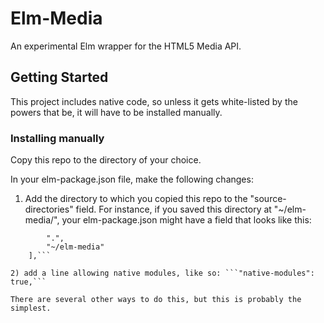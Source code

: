 # Elm-Media

An experimental Elm wrapper for the HTML5 Media API.

## Getting Started

This project includes native code, so unless it gets white-listed by the powers that be, it will have to be installed manually.

### Installing manually

Copy this repo to the directory of your choice.

In your elm-package.json file, make the following changes:

1) Add the directory to which you copied this repo to the "source-directories" field. For instance, if you saved this directory at "~/elm-media/", your elm-package.json might have a field that looks like this:

```"source-directories": [
        ".",
        "~/elm-media"
    ],```

2) add a line allowing native modules, like so: ```"native-modules": true,```

There are several other ways to do this, but this is probably the simplest. 


